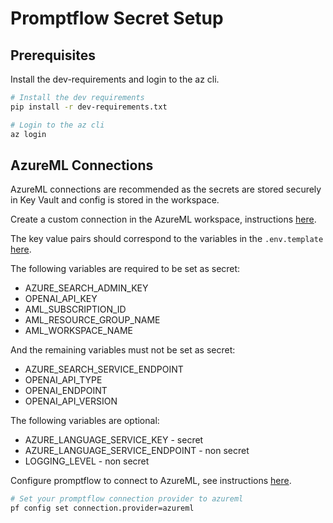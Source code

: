 # Promptflow Secret Setup

## Prerequisites
Install the dev-requirements and login to the az cli.
``` bash
# Install the dev requirements
pip install -r dev-requirements.txt 

# Login to the az cli
az login
```

## AzureML Connections
AzureML connections are recommended as the secrets are stored securely in Key Vault and config is stored in the workspace.

Create a custom connection in the AzureML workspace, instructions [here](https://learn.microsoft.com/en-us/azure/machine-learning/prompt-flow/tools-reference/python-tool?view=azureml-api-2#create-a-custom-connection).

The key value pairs should correspond to the variables in the `.env.template` [here](.env.template).

The following variables are required to be set as secret:
- AZURE_SEARCH_ADMIN_KEY
- OPENAI_API_KEY
- AML_SUBSCRIPTION_ID
- AML_RESOURCE_GROUP_NAME
- AML_WORKSPACE_NAME

And the remaining variables must not be set as secret:
- AZURE_SEARCH_SERVICE_ENDPOINT
- OPENAI_API_TYPE
- OPENAI_ENDPOINT
- OPENAI_API_VERSION

The following variables are optional:
- AZURE_LANGUAGE_SERVICE_KEY - secret
- AZURE_LANGUAGE_SERVICE_ENDPOINT - non secret
- LOGGING_LEVEL - non secret

Configure promptflow to connect to AzureML, see instructions [here](https://microsoft.github.io/promptflow/how-to-guides/set-global-configs.html#azureml).
``` bash
# Set your promptflow connection provider to azureml
pf config set connection.provider=azureml
```
